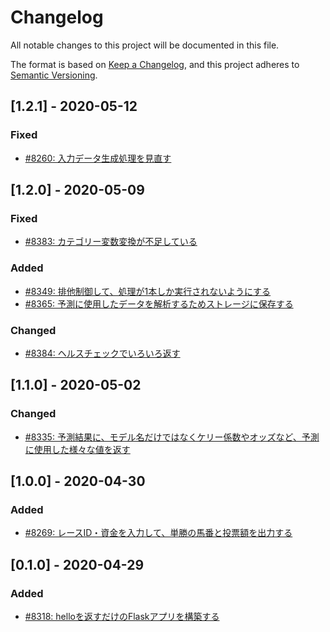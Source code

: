 # Changelog

All notable changes to this project will be documented in this file.

The format is based on [Keep a Changelog](https://keepachangelog.com/en/1.0.0/),
and this project adheres to [Semantic Versioning](https://semver.org/spec/v2.0.0.html).

## [1.2.1] - 2020-05-12
### Fixed
- [#8260: 入力データ生成処理を見直す](https://redmine.u6k.me/issues/8260)

## [1.2.0] - 2020-05-09
### Fixed
- [#8383: カテゴリー変数変換が不足している](https://redmine.u6k.me/issues/8383)

### Added
- [#8349: 排他制御して、処理が1本しか実行されないようにする](https://redmine.u6k.me/issues/8349)
- [#8365: 予測に使用したデータを解析するためストレージに保存する](https://redmine.u6k.me/issues/8365)

### Changed
- [#8384: ヘルスチェックでいろいろ返す](https://redmine.u6k.me/issues/8384)

## [1.1.0] - 2020-05-02
### Changed
- [#8335: 予測結果に、モデル名だけではなくケリー係数やオッズなど、予測に使用した様々な値を返す](https://redmine.u6k.me/issues/8335)

## [1.0.0] - 2020-04-30
### Added
- [#8269: レースID・資金を入力して、単勝の馬番と投票額を出力する](https://redmine.u6k.me/issues/8269)

## [0.1.0] - 2020-04-29
### Added
- [#8318: helloを返すだけのFlaskアプリを構築する](https://redmine.u6k.me/issues/8318)
